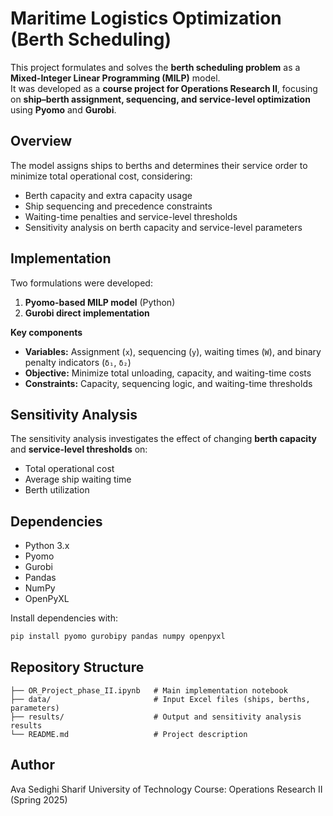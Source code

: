 # Maritime Logistics Optimization (Berth Scheduling)

This project formulates and solves the **berth scheduling problem** as a **Mixed-Integer Linear Programming (MILP)** model.  
It was developed as a **course project for Operations Research II**, focusing on **ship–berth assignment, sequencing, and service-level optimization** using **Pyomo** and **Gurobi**.

## Overview
The model assigns ships to berths and determines their service order to minimize total operational cost, considering:
- Berth capacity and extra capacity usage  
- Ship sequencing and precedence constraints  
- Waiting-time penalties and service-level thresholds  
- Sensitivity analysis on berth capacity and service-level parameters  

## Implementation
Two formulations were developed:
1. **Pyomo-based MILP model** (Python)
2. **Gurobi direct implementation**

**Key components**
- **Variables:** Assignment (`x`), sequencing (`y`), waiting times (`W`), and binary penalty indicators (`δ₁`, `δ₂`)  
- **Objective:** Minimize total unloading, capacity, and waiting-time costs  
- **Constraints:** Capacity, sequencing logic, and waiting-time thresholds  

## Sensitivity Analysis
The sensitivity analysis investigates the effect of changing **berth capacity** and **service-level thresholds** on:
- Total operational cost  
- Average ship waiting time  
- Berth utilization  

## Dependencies
- Python 3.x  
- Pyomo  
- Gurobi  
- Pandas  
- NumPy  
- OpenPyXL  

Install dependencies with:
```bash
pip install pyomo gurobipy pandas numpy openpyxl
```
## Repository Structure
```
├── OR_Project_phase_II.ipynb   # Main implementation notebook
├── data/                       # Input Excel files (ships, berths, parameters)
├── results/                    # Output and sensitivity analysis results
└── README.md                   # Project description
```

## Author
Ava Sedighi
Sharif University of Technology
Course: Operations Research II (Spring 2025)
